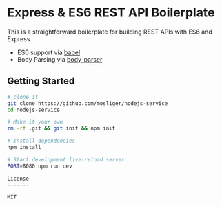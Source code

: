 Express & ES6 REST API Boilerplate
==================================

This is a straightforward boilerplate for building REST APIs with ES6 and Express.

- ES6 support via [babel](https://babeljs.io)
- Body Parsing via [body-parser](https://github.com/expressjs/body-parser)

Getting Started
---------------

```sh
# clone it
git clone https://github.com/mosliger/nodejs-service
cd nodejs-service

# Make it your own
rm -rf .git && git init && npm init

# Install dependencies
npm install

# Start development live-reload server
PORT=8080 npm run dev

License
-------

MIT
